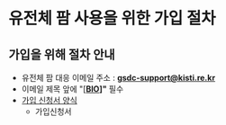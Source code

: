 # 유전체 팜 사용을 위한 가입 절차

## 가입을 위해 절차 안내

* 유전체 팜 대응 이메일 주소 : **gsdc-support@kisti.re.kr**
* 이메일 제목 앞에 "\[[**BIO**](mailto:gsdc-support@kisti.re.kr?Subject=\[BIO])**]"** 필수
* [가입 신청서 양식](attach/%EA%B0%80%EC%9E%85%EC%8B%A0%EC%B2%AD%EC%84%9C.pdf)
  * 가입신청서

